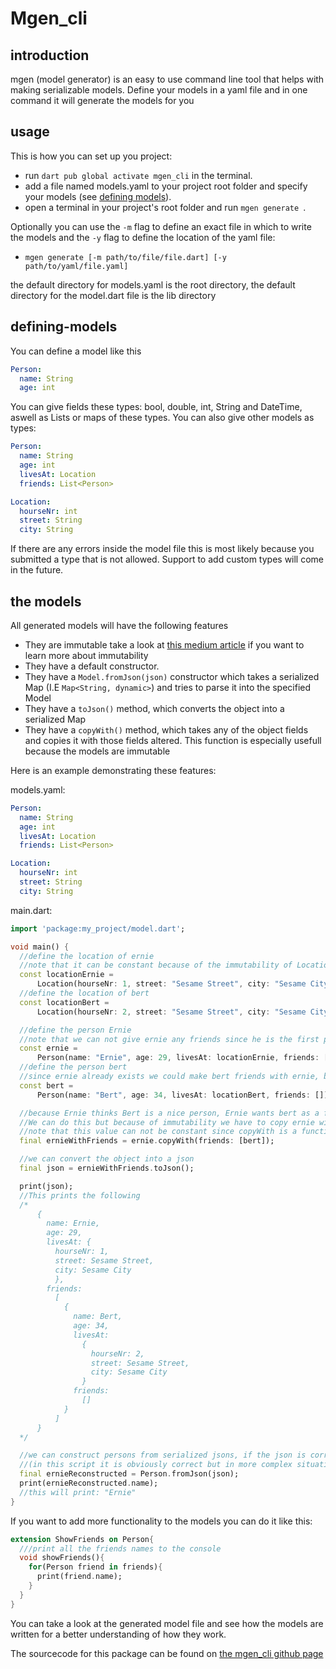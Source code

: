 # Mgen_cli
## introduction
mgen (model generator) is an easy to use command line tool that helps with making serializable models.
Define your models in a yaml file and in one command it will generate the models for you
## usage
This is how you can set up you project:
- run ```dart pub global activate mgen_cli``` in the terminal.
- add a file named models.yaml to your project root folder and specify your models (see [defining models](#defining-models)).
- open a terminal in your project's root folder and run ```mgen generate ```.

Optionally you can use the ```-m``` flag to define an exact file in which to write the models and the ```-y``` flag to define the location of the yaml file:
- ```mgen generate [-m path/to/file/file.dart] [-y path/to/yaml/file.yaml]```

the default directory for models.yaml is the root directory, the default directory for the model.dart file is the lib directory

## defining-models
You can define a model like this
```yaml
Person:
  name: String
  age: int
```

You can give fields these types: bool, double, int, String and DateTime, aswell as Lists or maps of these types.
You can also give other models as types:
```yaml
Person:
  name: String
  age: int
  livesAt: Location
  friends: List<Person>

Location:
  hourseNr: int
  street: String
  city: String
```
If there are any errors inside the model file this is most likely because you submitted a type that is not allowed. Support to add custom types will come in the future.

## the models
All generated models will have the following features
- They are immutable take a look at [this medium article](https://medium.flutterdevs.com/explore-immutable-data-structures-in-dart-flutter-86c350b7d014) if you want to learn more about immutability
- They have a default constructor.
- They have a ```Model.fromJson(json)``` constructor which takes a serialized Map (I.E  ```Map<String, dynamic>```) and tries to parse it into the specified Model
- They have a ```toJson()``` method, which converts the object into a serialized Map
- They have a ```copyWith()``` method, which takes any of the object fields and copies it with those fields altered. This function is especially usefull because the models are immutable

Here is an example demonstrating these features:

models.yaml:
```yaml
Person:
  name: String
  age: int
  livesAt: Location
  friends: List<Person>

Location:
  hourseNr: int
  street: String
  city: String
```
main.dart:
```dart
import 'package:my_project/model.dart';

void main() {
  //define the location of ernie
  //note that it can be constant because of the immutability of Location
  const locationErnie =
      Location(hourseNr: 1, street: "Sesame Street", city: "Sesame City");
  //define the location of bert
  const locationBert =
      Location(hourseNr: 2, street: "Sesame Street", city: "Sesame City");

  //define the person Ernie
  //note that we can not give ernie any friends since he is the first person created
  const ernie =
      Person(name: "Ernie", age: 29, livesAt: locationErnie, friends: []);
  //define the person bert
  //since ernie already exists we could make bert friends with ernie, but ernie and bert just met and they are not friends yet
  const bert =
      Person(name: "Bert", age: 34, livesAt: locationBert, friends: []);

  //because Ernie thinks Bert is a nice person, Ernie wants bert as a friend
  //We can do this but because of immutability we have to copy ernie with new friends
  //note that this value can not be constant since copyWith is a function and we dont know its value from beforehand
  final ernieWithFriends = ernie.copyWith(friends: [bert]);

  //we can convert the object into a json
  final json = ernieWithFriends.toJson();

  print(json);
  //This prints the following
  /*
      {
        name: Ernie, 
        age: 29, 
        livesAt: {
          hourseNr: 1, 
          street: Sesame Street, 
          city: Sesame City
          }, 
        friends: 
          [
            {
              name: Bert, 
              age: 34, 
              livesAt: 
                {
                  hourseNr: 2, 
                  street: Sesame Street, 
                  city: Sesame City
                } 
              friends: 
                []
            }
          ]
      }
  */

  //we can construct persons from serialized jsons, if the json is correct this will not cause any errors
  //(in this script it is obviously correct but in more complex situations this might be harder to ensure)
  final ernieReconstructed = Person.fromJson(json);
  print(ernieReconstructed.name);
  //this will print: "Ernie"
}
```

If you want to add more functionality to the models you can do it like this:
```dart
extension ShowFriends on Person{
  ///print all the friends names to the console
  void showFriends(){
    for(Person friend in friends){
      print(friend.name);
    }
  }
}
```

You can take a look at the generated model file and see how the models are written for a better understanding of how they work.

The sourcecode for this package can be found on [the mgen_cli github page](https://github.com/Yoeri-z/mgen_cli)
